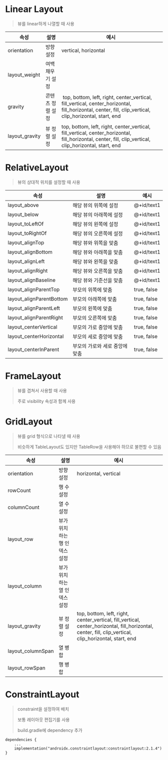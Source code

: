 # Linear Layout

> 뷰를 linear하게 나열할 때 사용

| 속성           | 설명             | 예시                                                                                                                                                    |
| -------------- | ---------------- | ------------------------------------------------------------------------------------------------------------------------------------------------------- |
| orientation    | 방향 설정        | vertical, horizontal                                                                                                                                    |
| layout_weight  | 여백 채우기 설정 |
| gravity        | 콘텐츠 정렬 설정 |  top, bottom, left, right, center_vertical, fill_vertical, center_horizontal, fill_horizontal, center, fill, clip_vertical, clip_horizontal, start, end |
| layout_gravity | 뷰 정렬 설정     | top, bottom, left, right, center_vertical, fill_vertical, center_horizontal, fill_horizontal, center, fill, clip_vertical, clip_horizontal, start, end  |

# RelativeLayout

> 뷰의 상대적 위치를 설정할 때 사용

| 속성                     | 설명                           | 예시        |
| ------------------------ | ------------------------------ | ----------- |
| layout_above             | 해당 뷰의 위쪽에 설정          | @+id/text1  |
| layout_below             | 해당 뷰의 아래쪽에 설정        | @+id/text1  |
| layout_toLeftOf          | 해당 뷰의 왼쪽에 설정          | @+id/text1  |
| layout_toRightOf         | 해당 뷰의 오른쪽에 설정        | @+id/text1  |
| layout_alignTop          | 해당 뷰와 위쪽을 맞춤          | @+id/text1  |
| layout_alignBottom       | 해당 뷰와 아래쪽을 맞춤        | @+id/text1  |
| layout_alignLeft         | 해당 뷰와 왼쪽을 맞춤          | @+id/text1  |
| layout_alignRight        | 해당 뷰와 오른쪽을 맞춤        | @+id/text1  |
| layout_alignBaseline     | 해당 뷰와 기준선을 맞춤        | @+id/text1  |
| layout_alignParentTop    | 부모의 위쪽에 맞춤             | true, false |
| layout_alignParentBottom | 부모의 아래쪽에 맞춤           | true, false |
| layout_alignParentLeft   | 부모의 왼쪽에 맞춤             | true, false |
| layout_alignParentRight  | 부모의 오른쪽에 맞춤           | true, false |
| layout_centerVertical    | 부모의 가로 중앙에 맞춤        | true, false |
| layout_centerHorizontal  | 부모의 세로 중앙에 맞춤        | true, false |
| layout_centerInParent    | 부모의 가로와 세로 중앙에 맞춤 | true, false |

# FrameLayout

> 뷰를 겹쳐서 사용할 때 사용
>
> 주로 visibility 속성과 함께 사용

# GridLayout

> 뷰를 grid 형식으로 나타낼 때 사용
>
> 비슷하게 TableLayout도 있지만 TableRow을 사용해야 하므로 불편할 수 있음

| 속성              | 설명                         | 예시                                                                                                                                                   |
| ----------------- | ---------------------------- | ------------------------------------------------------------------------------------------------------------------------------------------------------ |
| orientation       | 방향 설정                    | horizontal, vertical                                                                                                                                   |
| rowCount          | 행 수 설정                   |                                                                                                                                                        |
| columnCount       | 열 수 설정                   |                                                                                                                                                        |
| layout_row        | 뷰가 위치하는 행 인덱스 설정 |                                                                                                                                                        |
| layout_column     | 뷰가 위치하는 열 인덱스 설정 |                                                                                                                                                        |
| layout_gravity    | 뷰 정렬 설정                 | top, bottom, left, right, center_vertical, fill_vertical, center_horizontal, fill_horizontal, center, fill, clip_vertical, clip_horizontal, start, end |
| layout_columnSpan | 열 병합                      |
| layout_rowSpan    | 행 병합                      |

# ConstraintLayout

> constraint을 설정하여 배치
>
> 보통 레이아웃 편집기를 사용
>
> build.gradle에 dependency 추가

```
dependencies {
    ...
    implementation("androidx.constraintlayout:constraintlayout:2.1.4")
}
```
